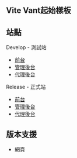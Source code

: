 ## Vite Vant起始樣板

## 站點

Develop - 測試站
- [前台]()
- [管理後台]()
- [代理後台]()

Release - 正式站
- [前台]()
- [管理後台]()
- [代理後台]()

## 版本支援

- 網頁
